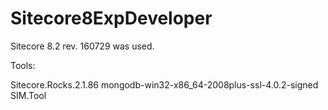 # Sitecore8ExpDeveloper
Sitecore 8.2 rev. 160729 was used.

Tools:

Sitecore.Rocks.2.1.86
mongodb-win32-x86_64-2008plus-ssl-4.0.2-signed
SIM.Tool



